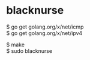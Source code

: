 # blacknurse

$ go get golang.org/x/net/icmp  
$ go get golang.org/x/net/ipv4  

$ make  
$ sudo blacknurse  
